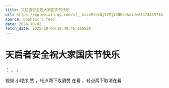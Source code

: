 ```yaml
---
title: 天启者安全祝大家国庆节快乐
url: https://mp.weixin.qq.com/s?__biz=MzkxNjY2MjY3NQ==&mid=2247483971&idx=1&sn=9877fd14ee3eaec47aad0d58ecf5c19f
source: Doonsec's feed
date: 2024-10-02
fetch_date: 2025-10-06T18:48:46.169539
---
```


# 天启者安全祝大家国庆节快乐

：
，
。

视频
小程序
赞
，轻点两下取消赞
在看
，轻点两下取消在看